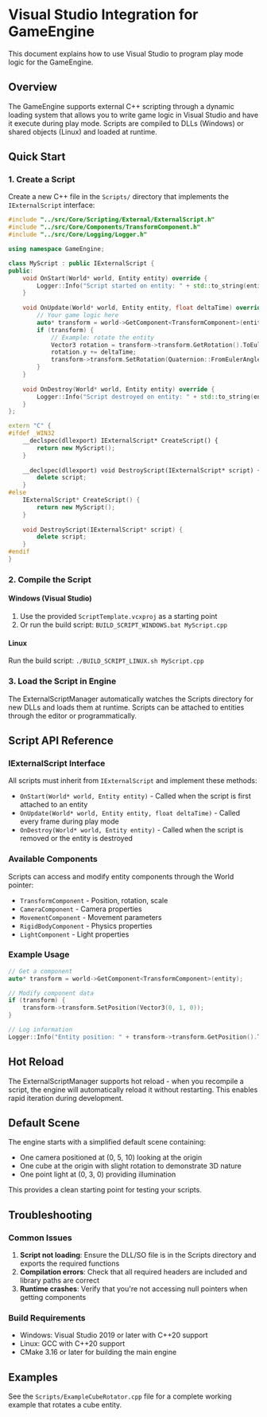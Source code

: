# Visual Studio Integration for GameEngine

This document explains how to use Visual Studio to program play mode logic for the GameEngine.

## Overview

The GameEngine supports external C++ scripting through a dynamic loading system that allows you to write game logic in Visual Studio and have it execute during play mode. Scripts are compiled to DLLs (Windows) or shared objects (Linux) and loaded at runtime.

## Quick Start

### 1. Create a Script

Create a new C++ file in the `Scripts/` directory that implements the `IExternalScript` interface:

```cpp
#include "../src/Core/Scripting/External/ExternalScript.h"
#include "../src/Core/Components/TransformComponent.h"
#include "../src/Core/Logging/Logger.h"

using namespace GameEngine;

class MyScript : public IExternalScript {
public:
    void OnStart(World* world, Entity entity) override {
        Logger::Info("Script started on entity: " + std::to_string(entity.GetID()));
    }
    
    void OnUpdate(World* world, Entity entity, float deltaTime) override {
        // Your game logic here
        auto* transform = world->GetComponent<TransformComponent>(entity);
        if (transform) {
            // Example: rotate the entity
            Vector3 rotation = transform->transform.GetRotation().ToEulerAngles();
            rotation.y += deltaTime;
            transform->transform.SetRotation(Quaternion::FromEulerAngles(rotation));
        }
    }
    
    void OnDestroy(World* world, Entity entity) override {
        Logger::Info("Script destroyed on entity: " + std::to_string(entity.GetID()));
    }
};

extern "C" {
#ifdef _WIN32
    __declspec(dllexport) IExternalScript* CreateScript() {
        return new MyScript();
    }
    
    __declspec(dllexport) void DestroyScript(IExternalScript* script) {
        delete script;
    }
#else
    IExternalScript* CreateScript() {
        return new MyScript();
    }
    
    void DestroyScript(IExternalScript* script) {
        delete script;
    }
#endif
}
```

### 2. Compile the Script

#### Windows (Visual Studio)
1. Use the provided `ScriptTemplate.vcxproj` as a starting point
2. Or run the build script: `BUILD_SCRIPT_WINDOWS.bat MyScript.cpp`

#### Linux
Run the build script: `./BUILD_SCRIPT_LINUX.sh MyScript.cpp`

### 3. Load the Script in Engine

The ExternalScriptManager automatically watches the Scripts directory for new DLLs and loads them at runtime. Scripts can be attached to entities through the editor or programmatically.

## Script API Reference

### IExternalScript Interface

All scripts must inherit from `IExternalScript` and implement these methods:

- `OnStart(World* world, Entity entity)` - Called when the script is first attached to an entity
- `OnUpdate(World* world, Entity entity, float deltaTime)` - Called every frame during play mode
- `OnDestroy(World* world, Entity entity)` - Called when the script is removed or the entity is destroyed

### Available Components

Scripts can access and modify entity components through the World pointer:

- `TransformComponent` - Position, rotation, scale
- `CameraComponent` - Camera properties
- `MovementComponent` - Movement parameters
- `RigidBodyComponent` - Physics properties
- `LightComponent` - Light properties

### Example Usage

```cpp
// Get a component
auto* transform = world->GetComponent<TransformComponent>(entity);

// Modify component data
if (transform) {
    transform->transform.SetPosition(Vector3(0, 1, 0));
}

// Log information
Logger::Info("Entity position: " + transform->transform.GetPosition().ToString());
```

## Hot Reload

The ExternalScriptManager supports hot reload - when you recompile a script, the engine will automatically reload it without restarting. This enables rapid iteration during development.

## Default Scene

The engine starts with a simplified default scene containing:
- One camera positioned at (0, 5, 10) looking at the origin
- One cube at the origin with slight rotation to demonstrate 3D nature
- One point light at (0, 3, 0) providing illumination

This provides a clean starting point for testing your scripts.

## Troubleshooting

### Common Issues

1. **Script not loading**: Ensure the DLL/SO file is in the Scripts directory and exports the required functions
2. **Compilation errors**: Check that all required headers are included and library paths are correct
3. **Runtime crashes**: Verify that you're not accessing null pointers when getting components

### Build Requirements

- Windows: Visual Studio 2019 or later with C++20 support
- Linux: GCC with C++20 support
- CMake 3.16 or later for building the main engine

## Examples

See the `Scripts/ExampleCubeRotator.cpp` file for a complete working example that rotates a cube entity.
